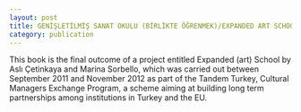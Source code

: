```yaml
---
layout: post
title: GENİŞLETİLMİŞ SANAT OKULU (BİRLİKTE ÖĞRENMEK)/EXPANDED ART SCHOOL (LEARNING TOGETHER)
category: publication
---
```


This book is the final outcome of a project entitled Expanded (art) School by Aslı Çetinkaya and Marina Sorbello, which was carried out between September 2011 and November 2012 as part of the Tandem Turkey, Cultural Managers Exchange Program, a scheme aiming at building long term partnerships among institutions in Turkey and the EU.

